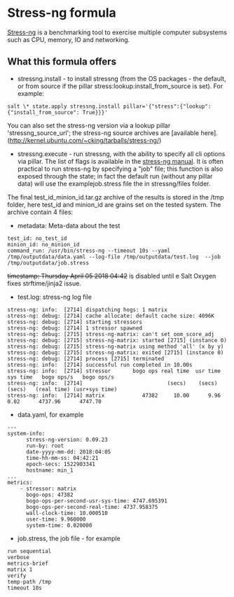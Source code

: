 # Stress-ng formula

[Stress-ng](http://kernel.ubuntu.com/~cking/stress-ng/) is a benchmarking tool to exercise multiple computer subsystems such as CPU, memory, IO and networking.

## What this formula offers

* stressng.install - to install stressng (from the OS packages - the default,  or from source if the pillar stress:lookup:install_from_source is set). For example:
```
salt \* state.apply stressng.install pillar='{"stress":{"lookup": {"install_from_source": True}}}'
```
You can also set the stress-ng version via a lookup pillar 'stressng_source_url'; the stress-ng source archives are [available here].(http://kernel.ubuntu.com/~cking/tarballs/stress-ng/)

* stressng.execute - run stressng, with the ability to specify all cli options via pillar. The list of flags is available in the [stress-ng manual](http://kernel.ubuntu.com/~cking/stress-ng/stress-ng.pdf). It is often practical to run stress-ng by specifying a "job" file; this function is also exposed through the state; in fact the default run (without any pillar data) will use the examplejob.stress file the in stressng/files folder.

The final test_id_minion_id.tar.gz archive of the results is stored in the /tmp folder, here test_id and minion_id are grains set on the tested system. The archive contain 4 files:

* metadata: Meta-data about the test
```
test_id: no_test_id
minion_id: no_minion_id
command_run: /usr/bin/stress-ng --timeout 10s --yaml /tmp/outputdata/data.yaml --log-file /tmp/outputdata/test.log  --job /tmp/outputdata/job.stress
```
~~timestamp: Thursday April 05 2018 04:42~~ is disabled until e Salt Oxygen fixes strftime/jinja2 issue.

* test.log: stress-ng log file
```
stress-ng: info:  [2714] dispatching hogs: 1 matrix
stress-ng: debug: [2714] cache allocate: default cache size: 4096K
stress-ng: debug: [2714] starting stressors
stress-ng: debug: [2714] 1 stressor spawned
stress-ng: debug: [2715] stress-ng-matrix: can't set oom_score_adj
stress-ng: debug: [2715] stress-ng-matrix: started [2715] (instance 0)
stress-ng: debug: [2715] stress-ng-matrix using method 'all' (x by y)
stress-ng: debug: [2715] stress-ng-matrix: exited [2715] (instance 0)
stress-ng: debug: [2714] process [2715] terminated
stress-ng: info:  [2714] successful run completed in 10.00s
stress-ng: info:  [2714] stressor       bogo ops real time  usr time  sys time   bogo ops/s   bogo ops/s
stress-ng: info:  [2714]                           (secs)    (secs)    (secs)   (real time) (usr+sys time)
stress-ng: info:  [2714] matrix            47382     10.00      9.96      0.02      4737.96      4747.70
```
* data.yaml, for example
```
---
system-info:
      stress-ng-version: 0.09.23
      run-by: root
      date-yyyy-mm-dd: 2018:04:05
      time-hh-mm-ss: 04:42:21
      epoch-secs: 1522903341
      hostname: min_1
...
metrics:
    - stressor: matrix
      bogo-ops: 47382
      bogo-ops-per-second-usr-sys-time: 4747.695391
      bogo-ops-per-second-real-time: 4737.958375
      wall-clock-time: 10.000510
      user-time: 9.960000
      system-time: 0.020000
```
* job.stress, the job file - for example
```
run sequential
verbose
metrics-brief
matrix 1
verify
temp-path /tmp
timeout 10s
```